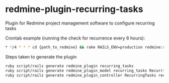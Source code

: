 redmine-plugin-recurring-tasks
==============================

Plugin for Redmine project management software to configure recurring tasks

Crontab example (running the check for recurrence every 6 hours):
```bash
* */4 * * * cd {path_to_redmine} && rake RAILS_ENV=production redmine:recur_tasks >> log/cron_rake.log 2>&1
```

Steps taken to generate the plugin
```bash
ruby script/rails generate redmine_plugin recurring_tasks
ruby script/rails generate redmine_plugin_model recurring_tasks RecurringTask current_issue_id:integer, fixed_schedule:boolean, interval_number:integer, interval_unit:string
ruby script/rails generate redmine_plugin_controller RecurringTasks recurring_tasks index show new create edit update destroy
```